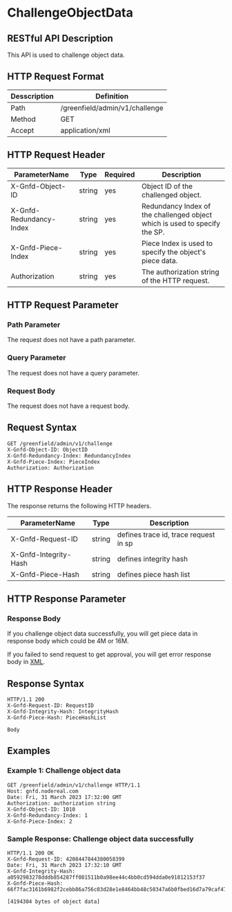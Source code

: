 # ChallengeObjectData

## RESTful API Description

This API is used to challenge object data.

## HTTP Request Format

| Desscription | Definition                     |
| ------------ | ------------------------------ |
| Path         | /greenfield/admin/v1/challenge |
| Method       | GET                            |
| Accept       | application/xml                |

## HTTP Request Header

| ParameterName           | Type   | Required | Description                                                                |
| ----------------------- | ------ | -------- | -------------------------------------------------------------------------- |
| X-Gnfd-Object-ID        | string | yes      | Object ID of the challenged object.                                        |
| X-Gnfd-Redundancy-Index | string | yes      | Redundancy Index of the challenged object which is used to specify the SP. |
| X-Gnfd-Piece-Index      | string | yes      | Piece Index is used to specify the object's piece data.                    |
| Authorization           | string | yes      | The authorization string of the HTTP request.                              |

## HTTP Request Parameter

### Path Parameter

The request does not have a path parameter.

### Query Parameter

The request does not have a query parameter.

### Request Body

The request does not have a request body.

## Request Syntax

```shell
GET /greenfield/admin/v1/challenge
X-Gnfd-Object-ID: ObjectID
X-Gnfd-Redundancy-Index: RedundancyIndex
X-Gnfd-Piece-Index: PieceIndex
Authorization: Authorization
```

## HTTP Response Header

The response returns the following HTTP headers.

| ParameterName         | Type   | Description                           |
| --------------------- | ------ | ------------------------------------- |
| X-Gnfd-Request-ID     | string | defines trace id, trace request in sp |
| X-Gnfd-Integrity-Hash | string | defines integrity hash                |
| X-Gnfd-Piece-Hash     | string | defines piece hash list               |

## HTTP Response Parameter

### Response Body

If you challenge object data successfully, you will get piece data in response body which could be 4M or 16M.

If you failed to send request to get approval, you will get error response body in [XML](./common/error.md#sp-error-response-parameter).

## Response Syntax

```shell
HTTP/1.1 200
X-Gnfd-Request-ID: RequestID
X-Gnfd-Integrity-Hash: IntegrityHash
X-Gnfd-Piece-Hash: PieceHashList

Body
```

## Examples

### Example 1: Challenge object data

```shell
GET /greenfield/admin/v1/challenge HTTP/1.1
Host: gnfd.nodereal.com
Date: Fri, 31 March 2023 17:32:00 GMT
Authorization: authorization string
X-Gnfd-Object-ID: 1010
X-Gnfd-Redundancy-Index: 1
X-Gnfd-Piece-Index: 2
```

### Sample Response: Challenge object data successfully

```shell
HTTP/1.1 200 OK
X-Gnfd-Request-ID: 4208447844380058399
Date: Fri, 31 March 2023 17:32:10 GMT
X-Gnfd-Integrity-Hash: a0592983278dddb854287ff081511b0a98ee44c4bb0cd594dda0e91812153f37
X-Gnfd-Piece-Hash: 66f7fac3161b6982f2cebb86a756c03d28e1e8464bb48c50347a6b0fbed16d7a79caf47f90d6b4b9a6e118082cdbab0af4a42458a3059069a2fb5dba9a84fe6001

[4194304 bytes of object data]
```
